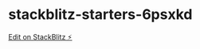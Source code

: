 # stackblitz-starters-6psxkd

[Edit on StackBlitz ⚡️](https://stackblitz.com/edit/stackblitz-starters-6psxkd)